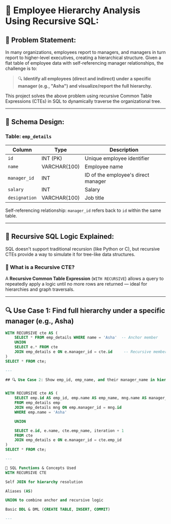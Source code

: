 # 👥 Employee Hierarchy Analysis Using Recursive SQL:

## 📌 Problem Statement:

In many organizations, employees report to managers, and managers in turn report to higher-level executives, creating a hierarchical structure. Given a flat table of employee data with self-referencing manager relationships, the challenge is to:

> 🔍 **Identify all employees (direct and indirect) under a specific manager (e.g., "Asha") and visualize/report the full hierarchy.**

This project solves the above problem using recursive Common Table Expressions (CTEs) in SQL to dynamically traverse the organizational tree.

---

## 🧱 Schema Design:

### Table: `emp_details`

| Column        | Type         | Description                          |
|---------------|--------------|--------------------------------------|
| `id`          | INT (PK)     | Unique employee identifier           |
| `name`        | VARCHAR(100) | Employee name                        |
| `manager_id`  | INT          | ID of the employee's direct manager |
| `salary`      | INT          | Salary                               |
| `designation` | VARCHAR(100) | Job title                            |

Self-referencing relationship: `manager_id` refers back to `id` within the same table.

---

## 🧠 Recursive SQL Logic Explained:

SQL doesn't support traditional recursion (like Python or C), but recursive CTEs provide a way to simulate it for tree-like data structures.

### 🔄 What is a Recursive CTE?

A **Recursive Common Table Expression** (`WITH RECURSIVE`) allows a query to repeatedly apply a logic until no more rows are returned — ideal for hierarchies and graph traversals.

---

## 🔍 Use Case 1: Find full hierarchy under a specific manager (e.g., Asha)

```sql
WITH RECURSIVE cte AS (
    SELECT * FROM emp_details WHERE name = 'Asha'  -- Anchor member
    UNION
    SELECT e.* FROM cte
    JOIN emp_details e ON e.manager_id = cte.id     -- Recursive member
)
SELECT * FROM cte;

---

## 🔍 Use Case 2: Show emp_id, emp_name, and their manager_name in hierarchy


WITH RECURSIVE cte AS (
    SELECT emp.id AS emp_id, emp.name AS emp_name, mng.name AS manager_name, 1 AS iteration
    FROM emp_details emp
    JOIN emp_details mng ON emp.manager_id = mng.id
    WHERE emp.name = 'Asha'

    UNION

    SELECT e.id, e.name, cte.emp_name, iteration + 1
    FROM cte
    JOIN emp_details e ON e.manager_id = cte.emp_id
)
SELECT * FROM cte;

---

🧮 SQL Functions & Concepts Used
WITH RECURSIVE CTE

Self JOIN for hierarchy resolution

Aliases (AS)

UNION to combine anchor and recursive logic

Basic DDL & DML (CREATE TABLE, INSERT, COMMIT)

---


